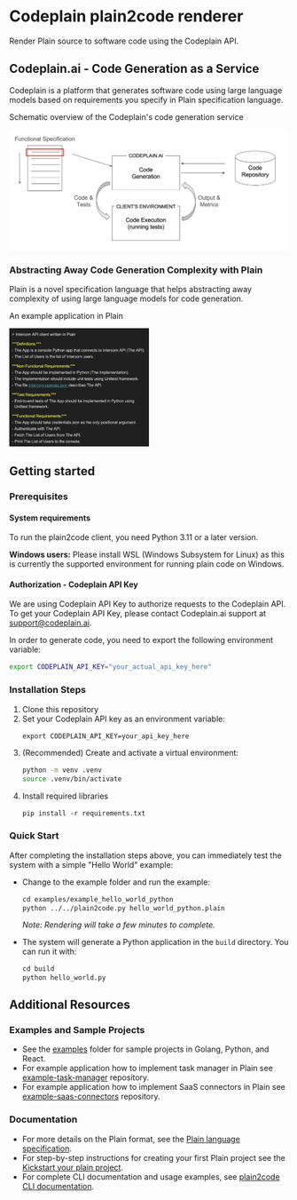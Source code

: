 # Codeplain plain2code renderer

Render Plain source to software code using the Codeplain API.

## Codeplain.ai - Code Generation as a Service

Codeplain is a platform that generates software code using large language models based on requirements you specify in Plain specification language.

Schematic overview of the Codeplain's code generation service

<img src="resources/codeplain_overview.png">

### Abstracting Away Code Generation Complexity with Plain


Plain is a novel specification language that helps abstracting away complexity of using large language models for code generation.

An example application in Plain

<img src="resources/plain_example.png" width="50%" height="50%">


## Getting started

### Prerequisites


#### System requirements

To run the plain2code client, you need Python 3.11 or a later version.

**Windows users:** Please install WSL (Windows Subsystem for Linux) as this is currently the supported environment for running plain code on Windows.

#### Authorization - Codeplain API Key

We are using Codeplain API Key to authorize requests to the Codeplain API. To get your Codeplain API Key, please contact Codeplain.ai support at support@codeplain.ai.

In order to generate code, you need to export the following environment variable:

```bash
export CODEPLAIN_API_KEY="your_actual_api_key_here"
```

### Installation Steps

1. Clone this repository
2. Set your Codeplain API key as an environment variable:
   ```
   export CODEPLAIN_API_KEY=your_api_key_here
   ```
3. (Recommended) Create and activate a virtual environment:
   ```bash
   python -m venv .venv
   source .venv/bin/activate
   ```
4. Install required libraries
   ```
   pip install -r requirements.txt
   ```

### Quick Start

After completing the installation steps above, you can immediately test the system with a simple "Hello World" example:

- Change to the example folder and run the example:
   ```
   cd examples/example_hello_world_python
   python ../../plain2code.py hello_world_python.plain
   ```

   *Note: Rendering will take a few minutes to complete.*

- The system will generate a Python application in the `build` directory. You can run it with:
   ```
   cd build
   python hello_world.py
   ```

## Additional Resources

### Examples and Sample Projects

- See the [examples](examples) folder for sample projects in Golang, Python, and React.
- For example application how to implement task manager in Plain see [example-task-manager](https://github.com/Codeplain-ai/example-task-manager) repository.
- For example application how to implement SaaS connectors in Plain see [example-saas-connectors](https://github.com/Codeplain-ai/example-saas-connectors) repository.

### Documentation

- For more details on the Plain format, see the [Plain language specification](docs/plain_language_specification.md).
- For step-by-step instructions for creating your first Plain project see the [Kickstart your plain project](docs/starting_a_plain_project_from_scratch.md).
- For complete CLI documentation and usage examples, see [plain2code CLI documentation](docs/plain2code_cli.md).


